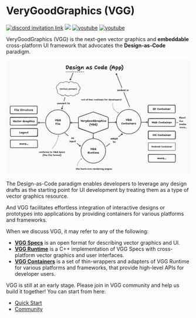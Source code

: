 # VeryGoodGraphics (VGG)


<a href="https://discord.gg/89fFapjfgM"><img alt="discord invitation link" src="https://dcbadge.vercel.app/api/server/89fFapjfgM?style=flat"></a>
[![](https://shields.io/github/stars/verygoodgraphics?style=social)](https://github.com/verygoodgraphics/)
<a href="https://twitter.com/VGG_Design"><img src="https://img.shields.io/twitter/follow/VGG_Design?style=social" alt="youtube" /></a>
<a href="https://www.youtube.com/channel/UCAZz__n1fBlmPoHVI1avpOg"><img src="https://img.shields.io/youtube/channel/subscribers/UCAZz__n1fBlmPoHVI1avpOg?label=%40VeryGoodGraphics&style=social" alt="youtube"></a>

VeryGoodGraphics (VGG) is the next-gen vector graphics and **embeddable** cross-platform UI framework that advocates the **Design-as-Code** paradigm.

![](https://github.com/verygoodgraphics/.github/blob/main/profile/images/vgg_mindmap.png?raw=true)

The Design-as-Code paradigm enables developers to leverage any design drafts as the starting point for UI development by treating them as a type of vector graphics resource.

And VGG facilitates effortless integration of interactive designs or prototypes into applications by providing containers for various platforms and frameworks.

When we discuss VGG, it may refer to any of the following:
- [**VGG Specs**](https://docs.verygoodgraphics.com/specs/overview) is an open format for describing vector graphics and UI.
- [**VGG Runtime**](https://github.com/verygoodgraphics/vgg_runtime) is a C++ implementation of VGG Specs with cross-platform vector graphics and user interfaces.
- [**VGG Containers**](https://docs.verygoodgraphics.com/containers/overview) is a set of thin-wrappers and adapters of VGG Runtime for various platforms and frameworks, that provide high-level APIs for developer users.

VGG is still at an early stage. Please join in VGG community and help us build it together! You can start from here:

- [Quick Start](https://docs.verygoodgraphics.com/start/overview)
- [Community](https://docs.verygoodgraphics.com/community/overview)
